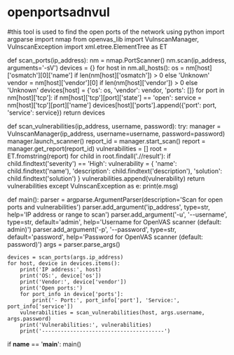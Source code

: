 # openportsadnvul
#this tool is used to find the open ports of the network using python 
import argparse
import nmap
from openvas_lib import VulnscanManager, VulnscanException
import xml.etree.ElementTree as ET

def scan_ports(ip_address):
    nm = nmap.PortScanner()
    nm.scan(ip_address, arguments='-sV')
    devices = {}
    for host in nm.all_hosts():
        os = nm[host]['osmatch'][0]['name'] if len(nm[host]['osmatch']) > 0 else 'Unknown'
        vendor = nm[host]['vendor'][0] if len(nm[host]['vendor']) > 0 else 'Unknown'
        devices[host] = {'os': os, 'vendor': vendor, 'ports': []}
        for port in nm[host]['tcp']:
            if nm[host]['tcp'][port]['state'] == 'open':
                service = nm[host]['tcp'][port]['name']
                devices[host]['ports'].append({'port': port, 'service': service})
    return devices

def scan_vulnerabilities(ip_address, username, password):
    try:
        manager = VulnscanManager(ip_address, username=username, password=password)
        manager.launch_scanner()
        report_id = manager.start_scan()
        report = manager.get_report(report_id)
        vulnerabilities = []
        root = ET.fromstring(report)
        for child in root.findall('.//result'):
            if child.findtext('severity') == 'High':
                vulnerability = {
                    'name': child.findtext('name'),
                    'description': child.findtext('description'),
                    'solution': child.findtext('solution')
                }
                vulnerabilities.append(vulnerability)
        return vulnerabilities
    except VulnscanException as e:
        print(e.msg)

def main():
    parser = argparse.ArgumentParser(description='Scan for open ports and vulnerabilities')
    parser.add_argument('ip_address', type=str, help='IP address or range to scan')
    parser.add_argument('-u', '--username', type=str, default='admin', help='Username for OpenVAS scanner (default: admin)')
    parser.add_argument('-p', '--password', type=str, default='password', help='Password for OpenVAS scanner (default: password)')
    args = parser.parse_args()

    devices = scan_ports(args.ip_address)
    for host, device in devices.items():
        print('IP address:', host)
        print('OS:', device['os'])
        print('Vendor:', device['vendor'])
        print('Open ports:')
        for port_info in device['ports']:
            print('- Port:', port_info['port'], 'Service:', port_info['service'])
        vulnerabilities = scan_vulnerabilities(host, args.username, args.password)
        print('Vulnerabilities:', vulnerabilities)
        print('---------------------------------------')

if __name__ == '__main__':
    main()
